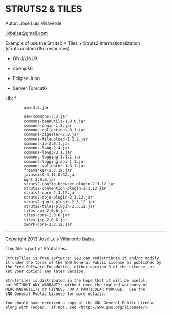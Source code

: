 STRUTS2 & TILES
=======================
Autor: Jose Luis Villaverde

jlvbalsa@gmail.com

Example of use the Struts2 + Tiles + Struts2 Internationalization (struts.custom.i18n.resources).

- GNU/LINUX

- openjdk6

- Eclipse Juno

- Server Tomcat6

Lib:
			*

			asm-3.3.jar

			asm-commons-3.3.jar
			commons-beanutils-1.8.0.jar
			commons-chain-1.2.jar
			commons-collections-3.1.jar
			commons-digester-2.0.jar
			commons-fileupload-1.2.2.jar
			commons-io-2.0.1.jar
			commons-lang-2.4.jar
			commons-lang3-3.1.jar
			commons-logging-1.1.1.jar
			commons-logging-api-1.1.jar
			commons-validator-1.3.1.jar
			freemarker-2.3.19.jar
			javassist-3.11.0.GA.jar
			ognl-3.0.6.jar
			struts2-config-browser-plugin-2.3.12.jar
			struts2-convention-plugin-2.3.12.jar
			struts2-core-2.3.12.jar
			struts2-dojo-plugin-2.3.12.jar
			struts2-junit-plugin-2.3.12.jar
			struts2-tiles-plugin-2.3.12.jar
			tiles-api-2.0.6.jar
			tiles-core-2.0.6.jar
			tiles-jsp-2.0.6.jar
			xwork-core-2.3.12.jar



*****
Copyright 2013 José Luis Villaverde Balsa.

This file is part of StrutsTiles.

    StrutsTiles is free software: you can redistribute it and/or modify
    it under the terms of the GNU General Public License as published by
    the Free Software Foundation, either version 3 of the License, or
    (at your option) any later version.

    StrutsTiles is distributed in the hope that it will be useful,
    but WITHOUT ANY WARRANTY; without even the implied warranty of
    MERCHANTABILITY or FITNESS FOR A PARTICULAR PURPOSE.  See the
    GNU General Public License for more details.

    You should have received a copy of the GNU General Public License
    along with Foobar.  If not, see <http://www.gnu.org/licenses/>.

